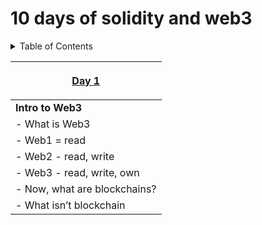# 10 days of solidity and web3

<!-- TABLE OF CONTENTS -->
<details>
  <summary>Table of Contents</summary>
  <ol>
    <li>
      <a href="#about-the-project">Day 1. Intro to Web3</a>
    </li>
    <li>
      <a href="#getting-started">Day 2: Intro to Blockchain Theory and Consensus Mechanism</a>
    </li>
    <li><a href="#usage">Day 3: Intro to Ethereum and its terminologies</a></li>
    <li><a href="#roadmap">Day 4: Writing Hello World Contract using remix
</a></li>
    <li><a href="#contributing">Day 5: Creating your own Simple ERC-20 Contract
</a></li>
    <li><a href="#license">Day 6: Useful libraries and Open Zeppelin
</a></li>
    <li><a href="#contact">Day 7: Creating your own Simple ERC-721 Contract
</a></li>
    <li><a href="#acknowledgments">Day 8: Using IDEs: Hardhat
</a></li>
</a></li>
    <li><a href="#acknowledgments">Day 9: Writing Unit Tests on Hardhat
</a></li>
</a></li>
    <li><a href="#acknowledgments">Day 10: Solidity Best Practices
</a></li>

  </ol>
</details>

| <p align="center"> [Day 1](https://github.com/spo0ds/Journey-to-become-a-Blockchain-Engineer/blob/main/Day01/Day01.md) </p> |
| --------------------------------------------------------------------------------------------------------------------------- |
| **Intro to Web3**                                                                                                           |
| - What is Web3                                                                                                              |
| - Web1 = read                                                                                                               |
| - Web2 - read, write                                                                                                        |
| - Web3 - read, write, own                                                                                                   |
| - Now, what are blockchains?                                                                                                |
| - What isn’t blockchain                                                                                                     |
